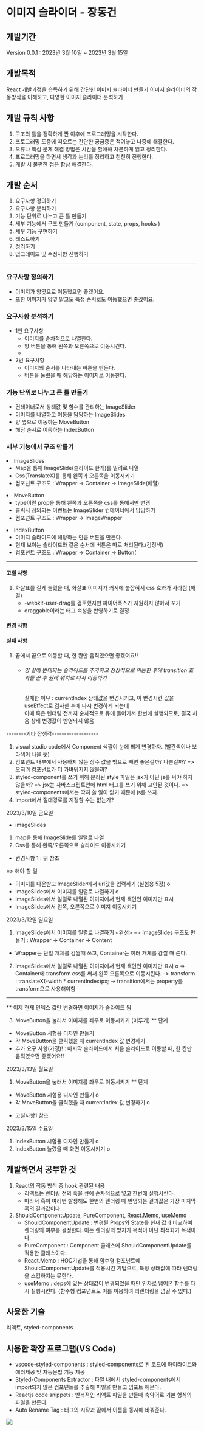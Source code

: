 <h1> 이미지 슬라이더 - 장동건 </h1>
 <h2> 개발기간 </h2>
 Version 0.0.1 : 2023년 3월 10일 ~ 2023년 3월 15일
 
 <h2> 개발목적 </h2>
 React 개발과정을 습득하기 위해 간단한 이미지 슬라이더 만들기
 이미지 슬라이더의 작동방식을 이해하고, 다양한 이미지 슬라이더 분석하기 
 
 <h2> 개발 규칙 사항 </h2>
 <ol>
  <li> 구조의 틀을 정확하게 짠 이후에 프로그래밍을 시작한다. </li>
  <li> 프로그래밍 도중에 떠오르는 간단한 궁금증은 적어놓고 나중에 해결한다. </li>
  <li> 오류나 핵심 문제 해결 방법은 시간을 할애해 차분하게 읽고 정리한다. </li>
  <li> 프로그래밍을 하면서 생각과 논리를 정리하고 천천히 진행한다. </li>
  <li> 개발 시 불편한 점은 항상 해결한다. </li>
 </ol>
 
 <h2> 개발 순서 </h1>
  <ol>
   <li> 요구사항 정의하기 </li>
   <li> 요구사항 분석하기 </li>
   <li> 기능 단위로 나누고 큰 틀 만들기 </li>
   <li> 세부 기능에서 구조 만들기 (component, state, props, hooks ) </li>
   <li> 세부 기능 구현하기 </li>
   <li> 테스트하기 </li> 
   <li> 정리하기 </li>
   <li> 업그레이드 및 수정사항 진행하기 </li>
  </ol> 
 
 <hr />
 <h3> 요구사항 정의하기 </h3>
  <ul>
   <li> 이미지가 양옆으로 이동했으면 좋겠어요. </li>
   <li> 또한 이미지가 양옆 말고도 특정 순서로도 이동했으면 좋겠어요. </li>
  </ul>
  
 <h3> 요구사항 분석하기 </h3>
  <ul>
   <li> 1번 요구사항
    <ul>
     <li> 이미지를 순차적으로 나열한다. </li>
     <li> 양 버튼을 통해 왼쪽과 오른쪽으로 이동시킨다. <li>
    </ul>
   </li>
   <li> 2번 요구사항
    <ul>
     <li> 이미지의 순서를 나타내는 버튼을 만든다. </li>
     <li> 버튼을 눌렀을 때 해당하는 이미지로 이동한다. </li>
    </ul>
   </li>
  </ul>
  
  <h3> 기능 단위로 나누고 큰 틀 만들기 </h3>
   <ul>
    <li> 컨테이너로서 상태값 및 함수를 관리하는 ImageSlider </li>
    <li> 이미지를 나열하고 이동을 담당하는 ImageSlides </li>
    <li> 양 옆으로 이동하는 MoveButton </li>
    <li> 해당 순서로 이동하는 IndexButton </li>
   </ul>
   
   <h3> 세부 기능에서 구조 만들기 </h3>
     <li> ImageSlides
      <ul>
       <li> Map을 통해 ImageSlide(슬라이드 한개)를 일려로 나열 </li>
       <li> Css(TranslateX)를 통해 왼쪽과 오른쪽을 이동시키기 </li>
       <li> 컴포넌트 구조도 : Wrapper -> Container -> ImageSlide(배열) </li>
      </ul>
     </li>
     <li> MoveButton
      <ul>
       <li> type이란 prop을 통해 왼쪽과 오른쪽을 css를 통해서만 변경  </li>
       <li> 클릭시 정의되는 이벤트는 ImageSlider 컨테이너에서 담당하기 </li>
       <li> 컴포넌트 구조도 : Wrapper -> ImageWrapper </li>
      </ul>
     </li>
     <li> IndexButton
      <ul>
       <li> 이미지 슬라이드에 해당하는 만큼 버튼을 만든다.  </li>
       <li> 현재 보이는 슬라이드와 같은 순서에 버튼은 따로 처리된다.(검정색) </li>
       <li> 컴포넌트 구조도 : Wrapper -> Container -> Button( </li>
      </ul>
     </li> 
 <hr/>

 <h4> 고칠 사항 </h4>
  <ol>
   <li> 화살표를 길게 눌렀을 때, 화살표 이미지가 커서에 붙잡혀서 css 효과가 사라짐 (해결)
    <ul>
     <li>-webkit-user-drag를 검토했지만 파이어폭스가 지원하지 않아서 포기</li>
     <li>draggable이라는 태그 속성을 반영하기로 결정</li>
    </ul>
   </li>
  </ol>
  
  <h4> 변경 사항 </h4>
  <ol>
   
  </ol>
  
  <h4> 실패 사항 </h4>
  <ol>
   <li> 끝에서 끝으로 이동할 때, 한 칸만 움직였으면 좋겠어요!!
    <ul>
     <li> 
      <h6>양 끝에 반대되는 슬라이드를 추가하고 정상적으로 이동한 후에 transition 효과를 끈 후 원래 위치로 다시 이동하기</h6>
      <p> 실패한 이유 : currentIndex 상태값을 변경시키고, 이 변경시킨 값을 useEffect로 검사한 후에 다시 변경하게 되는데 </br>
       이때 훅은 렌더링 전까지 순차적으로 큐에 들어가서 한번에 실행되므로, 결국 처음 상태 변경값이 반영되지 않음
      </p>
     </li>
    </ul>
   </li>
  </ol>
  

--------기타 잡생각-------------------
 1. visual studio code에서 Component 색깔이 눈에 띄게 변경하자. (빨간색이나 보라색이 나을 듯)
 2. 컴포넌트 내부에서 사용하지 않는 상수 값을 밖으로 빼면 좋은걸까? 나쁜걸까?
  => 오히려 컴포넌트가 더 가벼워지지 않을까?
 3. styled-component를 쓰기 위해 분리된 style 파일은 jsx가 아닌 js를 써야 하지 않을까?
  => jsx는 자바스크립트안에 html 태그를 쓰기 위해 고안된 것이다.
  => styled-components에서는 딱히 쓸 일이 없기 때문에 js를 쓰자.
 4. Import에서 절대경로를 지정할 수는 없는가?

2023/3/10일 금요일
- imageSlides
 1. map을 통해 ImageSlide를 일렬로 나열
 2. Css를 통해 왼쪽/오른쪽으로 슬라이드 이동시키기
 * 변경사항 1 : 위 참조

=> 해야 할 일 
 - 이미지를 다운받고 ImageSlider에서 url값을 입력하기 (실험용 5장) o
 - ImageSlides에서 이미지를 일렬로 나열하기 o
 - ImageSlides에서 일렬로 나열된 이미지에서 현재 색인인 이미지만 표시
 - ImageSlides에서 왼쪽, 오른쪽으로 이미지 이동시키기

2023/3/12일 일요일
1. ImageSlides에서 이미지를 일렬로 나열하기 <완성>
=> ImageSlides 구조도 만들기 : Wrapper ->  Container -> Content 
  * Wrapper는 단일 개체를 감쌀때 쓰고, Container는 여러 개체를 감쌀 때 쓴다.

2. ImageSlides에서 일렬로 나열된 이미지에서 현재 색인인 이미지만 표시 o
=> Container에 transform css를 써서 왼쪽 오른쪽으로 이동시킨다.
 -> transform : translateX(-width * currentIndex)px;
 -> transition에서는 property를 transform으로 사용해야함
----------------------------------------------------
** 이제 현재 인덱스 값만 변경하면 이미지가 슬라이드 됨 

3. MoveButton을 눌러서 이미지를 좌우로 이동시키기 (미루기)
** 단계
 - MoveButton 시험용 디자인 만들기
 - 각 MoveButton을 클릭했을 때 currentIndex 값 변경하기
 - 추가 요구 사항(가정)! : 마지막 슬라이드에서 처음 슬라이드로 이동할 때, 한 칸만 움직였으면 좋겠어요!!

2023/3/13일 월요일
1. MoveButton을 눌러서 이미지를 좌우로 이동시키기 
** 단계
 - MoveButton 시험용 디자인 만들기 o
 - 각 MoveButton을 클릭했을 때 currentIndex 값 변경하기 o
 
 * 고칠사항1 참조

2023/3/15일 수요일
1. IndexButton 시험용 디자인 만들기 o
2. IndexButton 눌렀을 때 화면 이동시키기 o

 <h2> 개발하면서 공부한 것 </h2>
  <ol>
   <li> React의 작동 방식 중 hook 관련된 내용 
    <ul>
     <li>리액트는 렌더링 전의 훅을 큐에 순차적으로 넣고 한번에 실행시킨다.</li>
     <li>따라서 훅이 여러번 발생해도 한번의 렌더링 때 반영되는 결과값은 가장 마지막 훅의 결과값이다. </li>
    </ul>
   </li>
   <li> ShouldComponentUpdate, PureComponent, React.Memo, useMemo
    <ul>
     <li>ShouldComponentUpdate : 변경될 Props와 State를 현재 값과 비교하여 렌더링의 여부를 결정한다. 이는 렌더링의 방지가 목적이 아닌 최적화가 목적이다.</li>
     <li>PureComponent : Component 클래스에 ShouldComponentUpdate를 적용한 클래스이다. </li>
     <li>React.Memo : HOC기법을 통해 함수형 컴포넌트에 ShouldComponentUpdate를 적용시킨 기법으로, 특정 상태값에 따라 렌더링을 스킵하지는 못한다. </li>
     <li>useMemo : deps에 있는 상태값이 변경되었을 때만 인자로 넘어온 함수를 다시 실행시킨다. (함수형 컴포넌트도 이를 이용하여 리렌더링을 넘길 수 있다.) </li>
  </ol>
  
  <h2> 사용한 기술 </h2>
 리액트, styled-components
 
 <h2> 사용한 확장 프로그램(VS Code) </h2>
 <ul>
  <li> vscode-styled-components : styled-components로 된 코드에 하이라이트와 에러제공 및 자동문법 기능 제공</li>
  <li> Styled-Components Extractor : 파일 내에서 styled-components에서 import되지 않은 컴포넌트를 추출해 파일을 만들고 임포트 해온다. </li>
  <li> Reactjs code snippets : 반복적인 리액트 파일을 만들때 축약어로 기본 형식의 파일을 만든다. </li>
  <li> Auto Rename Tag : 태그의 시작과 끝에서 이름을 동시에 바꿔준다. </li>
 </ul>

<img src="https://user-images.githubusercontent.com/122195454/225484144-d5350982-a680-4d39-b9e5-26a18a30fe28.gif" />

